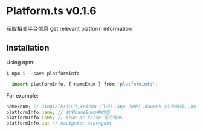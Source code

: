 # Platform.ts v0.1.6

  获取相关平台信息
  get relevant platform information

## Installation

  Using npm:

  ```shell
  $ npm i --save platforminfo
  ```

  ```js
    import platformInfo, { nameEnum } from 'platforminfo';
  ```

  For example:

  ```js
  nameEnum; // DingTalk(钉钉),Feishu（飞书）,App（APP）,Wxwork（企业微信）,WeChat（微信）,MiniProgram（微信小程序）
  platformInfo.name; // 枚举nameEnum中的值
  platformInfo.isH5; // true or false 是否是h5 
  platformInfo.ua; // navigator.userAgent


